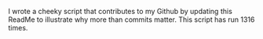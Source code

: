 I wrote a cheeky script that contributes to my Github by updating this ReadMe to illustrate why more than commits matter. This script has run 1316 times.